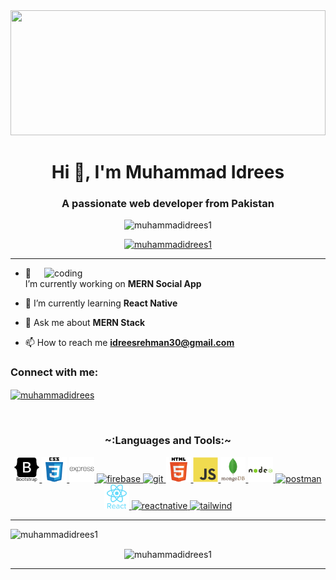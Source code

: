 <img height="200" width="100%" src="https://www.cttnservice.com/advertisement/web-design.gif"/>
<h1 align="center">Hi 👋, I'm Muhammad Idrees</h1>
<h3 align="center">A passionate web developer from Pakistan</h3> 
<p align="center" > <img  src="https://komarev.com/ghpvc/?username=muhammadidrees1&label=Profile%20views&color=0e75b6&style=flat" alt="muhammadidrees1" /> </p>


<p align="center"> <a href="https://github.com/ryo-ma/github-profile-trophy"><img src="https://github-profile-trophy.vercel.app/?username=muhammadidrees1" alt="muhammadidrees1" /></a> </p>
<hr/>
<p margin="10">
<img src="https://www.wingstechsolutions.com/wp-content/uploads/2022/03/full-stack-development.gif" align="right" width="450" margin-bottom="10" alt="coding"/>
</p>

- 🔭 I’m currently working on **MERN Social App**

- 🌱 I’m currently learning **React Native**

- 💬 Ask me about **MERN Stack**

- 📫 How to reach me **idreesrehman30@gmail.com**

<h3 align="left">Connect with me:</h3>
<p align="left">

<a href="https://www.linkedin.com/in/muhammad-idrees-67709b24a/" target="blank"><img align="center" src="https://raw.githubusercontent.com/rahuldkjain/github-profile-readme-generator/master/src/images/icons/Social/linked-in-alt.svg" alt="muhammadidrees" height="30" width="40" /></a>

</p>
<br/>

<h3 align="center">~:Languages and Tools:~</h3>
<p align="center"> <a href="https://getbootstrap.com" target="_blank" rel="noreferrer"> <img src="https://raw.githubusercontent.com/devicons/devicon/master/icons/bootstrap/bootstrap-plain-wordmark.svg" alt="bootstrap" width="40" height="40"/> </a> <a href="https://www.w3schools.com/css/" target="_blank" rel="noreferrer"> <img src="https://raw.githubusercontent.com/devicons/devicon/master/icons/css3/css3-original-wordmark.svg" alt="css3" width="40" height="40"/> </a> <a href="https://expressjs.com" target="_blank" rel="noreferrer"> <img src="https://raw.githubusercontent.com/devicons/devicon/master/icons/express/express-original-wordmark.svg" alt="express" width="40" height="40"/> </a> <a href="https://firebase.google.com/" target="_blank" rel="noreferrer"> <img src="https://www.vectorlogo.zone/logos/firebase/firebase-icon.svg" alt="firebase" width="40" height="40"/> </a> <a href="https://git-scm.com/" target="_blank" rel="noreferrer"> <img src="https://www.vectorlogo.zone/logos/git-scm/git-scm-icon.svg" alt="git" width="40" height="40"/> </a> <a href="https://www.w3.org/html/" target="_blank" rel="noreferrer"> <img src="https://raw.githubusercontent.com/devicons/devicon/master/icons/html5/html5-original-wordmark.svg" alt="html5" width="40" height="40"/> </a> <a href="https://developer.mozilla.org/en-US/docs/Web/JavaScript" target="_blank" rel="noreferrer"> <img src="https://raw.githubusercontent.com/devicons/devicon/master/icons/javascript/javascript-original.svg" alt="javascript" width="40" height="40"/> </a> <a href="https://www.mongodb.com/" target="_blank" rel="noreferrer"> <img src="https://raw.githubusercontent.com/devicons/devicon/master/icons/mongodb/mongodb-original-wordmark.svg" alt="mongodb" width="40" height="40"/> </a> <a href="https://nodejs.org" target="_blank" rel="noreferrer"> <img src="https://raw.githubusercontent.com/devicons/devicon/master/icons/nodejs/nodejs-original-wordmark.svg" alt="nodejs" width="40" height="40"/> </a> <a href="https://postman.com" target="_blank" rel="noreferrer"> <img src="https://www.vectorlogo.zone/logos/getpostman/getpostman-icon.svg" alt="postman" width="40" height="40"/> </a> <a href="https://reactjs.org/" target="_blank" rel="noreferrer"> <img src="https://raw.githubusercontent.com/devicons/devicon/master/icons/react/react-original-wordmark.svg" alt="react" width="40" height="40"/> </a> <a href="https://reactnative.dev/" target="_blank" rel="noreferrer"> <img src="https://reactnative.dev/img/header_logo.svg" alt="reactnative" width="40" height="40"/> </a> <a href="https://tailwindcss.com/" target="_blank" rel="noreferrer"> <img src="https://www.vectorlogo.zone/logos/tailwindcss/tailwindcss-icon.svg" alt="tailwind" width="40" height="40"/> </a> </p>
<hr/>





<p align="left">&nbsp;<img align="left" width="400"   src="https://github-readme-stats.vercel.app/api/top-langs?username=muhammadidrees1&show_icons=true&locale=en&layout=compact" alt="muhammadidrees1" /></p>



<p align="center"><img align="center" width="400" src="https://github-readme-streak-stats.herokuapp.com/?user=muhammadidrees1&" alt="muhammadidrees1" /></p>

<hr/>

